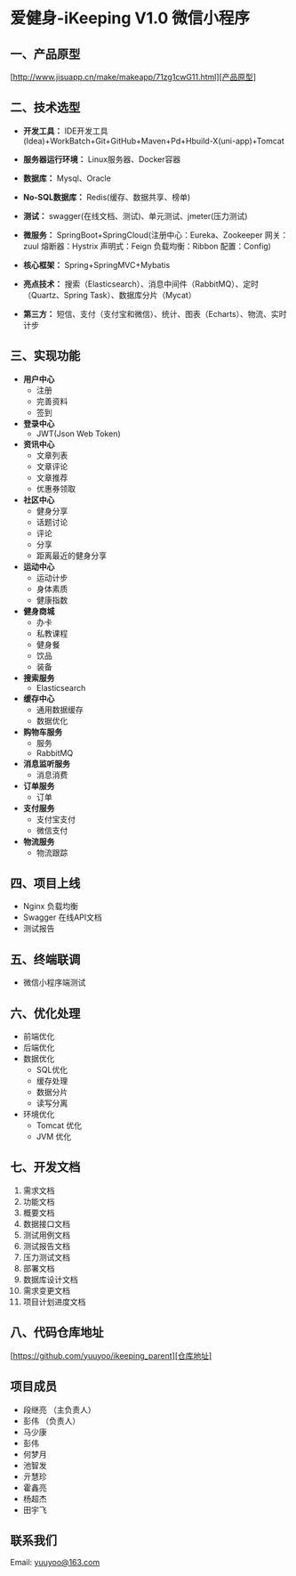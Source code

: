 # 爱健身-iKeeping V1.0 微信小程序

## 一、产品原型
[http://www.jisuapp.cn/make/makeapp/71zg1cwG11.html][产品原型]

[产品原型]: http://www.jisuapp.cn/make/makeapp/71zg1cwG11.html

## 二、技术选型
- **开发工具：** IDE开发工具(Idea)+WorkBatch+Git+GitHub+Maven+Pd+Hbuild-X(uni-app)+Tomcat

- **服务器运行环境：** Linux服务器、Docker容器

- **数据库：** Mysql、Oracle

- **No-SQL数据库：** Redis(缓存、数据共享、榜单) 

- **测试：** swagger(在线文档、测试)、单元测试、jmeter(压力测试)

- **微服务：** SpringBoot+SpringCloud(注册中心：Eureka、Zookeeper 网关：zuul 熔断器：Hystrix 声明式：Feign 负载均衡：Ribbon 配置：Config)

- **核心框架：** Spring+SpringMVC+Mybatis

- **亮点技术：** 搜索（Elasticsearch）、消息中间件（RabbitMQ）、定时（Quartz、Spring Task）、数据库分片（Mycat）

- **第三方：** 短信、支付（支付宝和微信）、统计、图表（Echarts）、物流、实时计步

## 三、实现功能
- **用户中心**
  - 注册
  - 完善资料
  - 签到
- **登录中心**
  - JWT(Json Web Token)
- **资讯中心**
  - 文章列表
  - 文章评论
  - 文章推荐
  - 优惠券领取
- **社区中心**
  - 健身分享
  - 话题讨论
  - 评论
  - 分享
  - 距离最近的健身分享
- **运动中心**
  - 运动计步
  - 身体素质
  - 健康指数
- **健身商城**
  - 办卡
  - 私教课程
  - 健身餐
  - 饮品
  - 装备
- **搜索服务**
  - Elasticsearch
- **缓存中心**
  - 通用数据缓存
  - 数据优化
- **购物车服务**
  - 服务
  - RabbitMQ
- **消息监听服务**
  - 消息消费
- **订单服务**
  - 订单
- **支付服务**
  - 支付宝支付
  - 微信支付
- **物流服务**
  - 物流跟踪    
## 四、项目上线
- Nginx 负载均衡
- Swagger 在线API文档
- 测试报告

## 五、终端联调
- 微信小程序端测试
    
## 六、优化处理
- 前端优化
- 后端优化
- 数据优化
  - SQL优化
  - 缓存处理
  - 数据分片
  - 读写分离
- 环境优化
  - Tomcat 优化
  - JVM 优化

## 七、开发文档
1. 需求文档
2. 功能文档
3. 概要文档
4. 数据接口文档
5. 测试用例文档
6. 测试报告文档
7. 压力测试文档
8. 部署文档
9. 数据库设计文档
10. 需求变更文档
11. 项目计划进度文档
    
## 八、代码仓库地址
[https://github.com/yuuyoo/ikeeping_parent][仓库地址]

[仓库地址]: https://github.com/yuuyoo/ikeeping_parent
	
## 项目成员
- 段继亮 （主负责人）
- 彭伟 （负责人）
- 马少康
- 彭伟
- 何梦月
- 池智发
- 亓慧珍
- 霍鑫亮
- 杨超杰
- 田宇飞
## 联系我们
Email: yuuyoo@163.com


